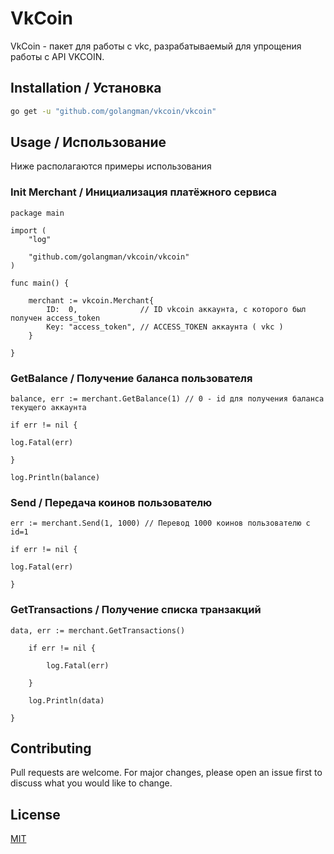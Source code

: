 # VkCoin

VkCoin - пакет для работы с vkc, разрабатываемый для упрощения работы с API VKCOIN.

## Installation / Установка

```bash
go get -u "github.com/golangman/vkcoin/vkcoin"
```

## Usage / Использование

Ниже располагаются примеры использования


### Init Merchant / Инициализация платёжного сервиса
```golang
package main

import (
	"log"

	"github.com/golangman/vkcoin/vkcoin"
)

func main() {

	merchant := vkcoin.Merchant{
		ID:  0,              // ID vkcoin аккаунта, с которого был получен access_token
		Key: "access_token", // ACCESS_TOKEN аккаунта ( vkc )
	}

}
```

### GetBalance / Получение баланса пользователя
```golang
balance, err := merchant.GetBalance(1) // 0 - id для получения баланса текущего аккаунта

if err != nil {

log.Fatal(err)

}

log.Println(balance)
```

### Send / Передача коинов пользователю
```golang
err := merchant.Send(1, 1000) // Перевод 1000 коинов пользователю с id=1

if err != nil {

log.Fatal(err)

}
```

### GetTransactions / Получение списка транзакций
```golang
data, err := merchant.GetTransactions()

	if err != nil {

		log.Fatal(err)

	}

	log.Println(data)

}
```

## Contributing
Pull requests are welcome. For major changes, please open an issue first to discuss what you would like to change.

## License
[MIT](https://choosealicense.com/licenses/mit/)